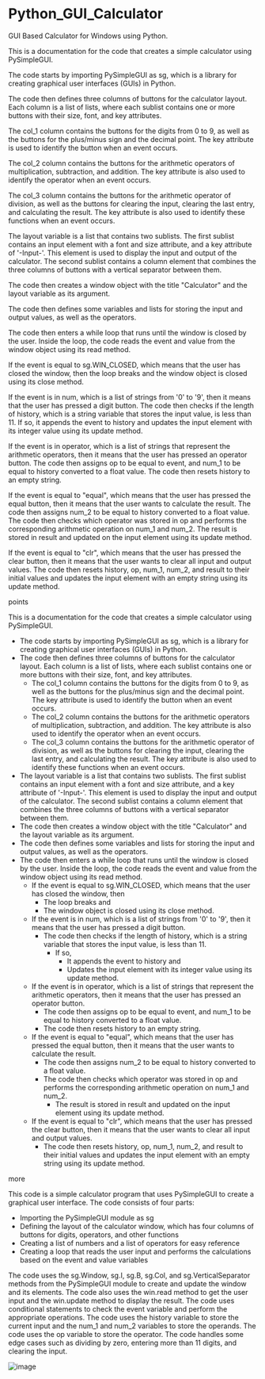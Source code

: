 # Python_GUI_Calculator
GUI Based Calculator for Windows using Python. 

This is a documentation for the code that creates a simple calculator using PySimpleGUI.

The code starts by importing PySimpleGUI as sg, which is a library for creating graphical user interfaces (GUIs) in Python.

The code then defines three columns of buttons for the calculator layout. Each column is a list of lists, where each sublist contains one or more buttons with their size, font, and key attributes.

The col_1 column contains the buttons for the digits from 0 to 9, as well as the buttons for the plus/minus sign and the decimal point. The key attribute is used to identify the button when an event occurs.

The col_2 column contains the buttons for the arithmetic operators of multiplication, subtraction, and addition. The key attribute is also used to identify the operator when an event occurs.

The col_3 column contains the buttons for the arithmetic operator of division, as well as the buttons for clearing the input, clearing the last entry, and calculating the result. The key attribute is also used to identify these functions when an event occurs.

The layout variable is a list that contains two sublists. The first sublist contains an input element with a font and size attribute, and a key attribute of '-Input-'. This element is used to display the input and output of the calculator. The second sublist contains a column element that combines the three columns of buttons with a vertical separator between them.

The code then creates a window object with the title "Calculator" and the layout variable as its argument.

The code then defines some variables and lists for storing the input and output values, as well as the operators.

The code then enters a while loop that runs until the window is closed by the user. Inside the loop, the code reads the event and value from the window object using its read method.

If the event is equal to sg.WIN_CLOSED, which means that the user has closed the window, then the loop breaks and the window object is closed using its close method.

If the event is in num, which is a list of strings from '0' to '9', then it means that the user has pressed a digit button. The code then checks if the length of history, which is a string variable that stores the input value, is less than 11. If so, it appends the event to history and updates the input element with its integer value using its update method.

If the event is in operator, which is a list of strings that represent the arithmetic operators, then it means that the user has pressed an operator button. The code then assigns op to be equal to event, and num_1 to be equal to history converted to a float value. The code then resets history to an empty string.

If the event is equal to "equal", which means that the user has pressed the equal button, then it means that the user wants to calculate the result. The code then assigns num_2 to be equal to history converted to a float value. The code then checks which operator was stored in op and performs the corresponding arithmetic operation on num_1 and num_2. The result is stored in result and updated on
the input element using its update method.

If the event is equal to "clr", which means that the user has pressed
the clear button, then it means that
the user wants to clear all input and output values. The code then resets history,
op, num_1, num_2,
and result to their initial values and updates
the input element with an empty string using its update method.


points 



This is a documentation for the code that creates a simple calculator using PySimpleGUI.

- The code starts by importing PySimpleGUI as sg, which is a library for creating graphical user interfaces (GUIs) in Python.
- The code then defines three columns of buttons for the calculator layout. Each column is a list of lists, where each sublist contains one or more buttons with their size, font, and key attributes.
  - The col_1 column contains the buttons for the digits from 0 to 9, as well as the buttons for the plus/minus sign and the decimal point. The key attribute is used to identify the button when an event occurs.
  - The col_2 column contains the buttons for the arithmetic operators of multiplication, subtraction, and addition. The key attribute is also used to identify the operator when an event occurs.
  - The col_3 column contains the buttons for the arithmetic operator of division, as well as the buttons for clearing the input, clearing the last entry, and calculating the result. The key attribute is also used to identify these functions when an event occurs.
- The layout variable is a list that contains two sublists. The first sublist contains an input element with a font and size attribute, and a key attribute of '-Input-'. This element is used to display the input and output of the calculator. The second sublist contains a column element that combines the three columns of buttons with a vertical separator between them.
- The code then creates a window object with the title "Calculator" and the layout variable as its argument.
- The code then defines some variables and lists for storing the input and output values, as well as the operators.
- The code then enters a while loop that runs until the window is closed by the user. Inside the loop, the code reads the event and value from the window object using its read method.
  - If the event is equal to sg.WIN_CLOSED, which means that the user has closed
  the window, then
    - The loop breaks and
    - The window object is closed using its close method.
  - If the event is in num, which is a list of strings from '0' to '9', then it means that
  the user has pressed a digit button. 
    - The code then checks if
    the length of history, which is a string variable that stores
    the input value,
    is less than 11. 
      - If so,
        - It appends
        the event to history and
        - Updates
        the input element with its integer value using its update method.
  - If
  the event is in operator,
  which is a list of strings that represent
  the arithmetic operators,
  then it means that
  the user has pressed an operator button. 
    - The code then assigns op to be equal to event,
    and num_1 to be equal to history converted to a float value. 
    - The code then resets history to an empty string.
  - If
  the event is equal to "equal",
  which means that
  the user has pressed
  the equal button,
  then it means that
  the user wants to calculate
  the result. 
    - The code then assigns num_2 to be equal to history converted to a float value. 
    - The code then checks which operator was stored in op and performs
    the corresponding arithmetic operation on num_1 and num_2. 
      - The result is stored in result and updated on
      the input element using its update method.
  - If
  the event is equal to "clr",
  which means that
  the user has pressed
  the clear button,
  then it means that
  the user wants to clear all input and output values. 
    - The code then resets history,
    op, num_1, num_2,
    and result to their initial values and updates
    the input element with an empty string using its update method.

more


This code is a simple calculator program that uses PySimpleGUI to create a graphical user interface. The code consists of four parts:

- Importing the PySimpleGUI module as sg
- Defining the layout of the calculator window, which has four columns of buttons for digits, operators, and other functions
- Creating a list of numbers and a list of operators for easy reference
- Creating a loop that reads the user input and performs the calculations based on the event and value variables

The code uses the sg.Window, sg.I, sg.B, sg.Col, and sg.VerticalSeparator methods from the PySimpleGUI module to create and update the window and its elements. The code also uses the win.read method to get the user input and the win.update method to display the result. The code uses conditional statements to check the event variable and perform the appropriate operations. The code uses the history variable to store the current input and the num_1 and num_2 variables to store the operands. The code uses the op variable to store the operator. The code handles some edge cases such as dividing by zero, entering more than 11 digits, and clearing the input.

![image](https://github.com/RAGHULV75/Python_GUI_Calculator/assets/168255383/14528951-d6bc-4287-a0df-3e6a40612384)
